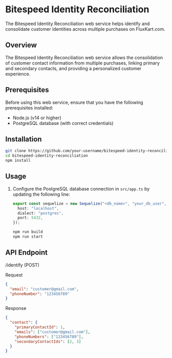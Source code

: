 # Bitespeed Identity Reconciliation

The Bitespeed Identity Reconciliation web service helps identify and consolidate customer identities across multiple purchases on FluxKart.com.

## Overview

The Bitespeed Identity Reconciliation web service allows the consolidation of customer contact information from multiple purchases, linking primary and secondary contacts, and providing a personalized customer experience.

## Prerequisites

Before using this web service, ensure that you have the following prerequisites installed:

- Node.js (v14 or higher)
- PostgreSQL database (with correct credentials)

## Installation

```sh
git clone https://github.com/your-username/bitespeed-identity-reconciliation.git
cd bitespeed-identity-reconciliation
npm install
```

## Usage

1. Configure the PostgreSQL database connection in <code>src/app.ts</code> by updating the following line:

   ```typescript
   export const sequelize = new Sequelize("<db_name>", "your_db_user", "your_db_password", {
     host: "localhost",
     dialect: "postgres",
     port: 5432,
   });
   ```

   ```bash
   npm run build
   npm run start
   ```

## API Endpoint

/identify (POST)

Request

```json
{
  "email": "customer@gmail.com",
  "phoneNumber": "123456789"
}
```

Response
```json
{
  "contact": {
    "primaryContactId": 1,
    "emails": ["customer@gmail.com"],
    "phoneNumbers": ["123456789"],
    "secondaryContactIds": [2, 3]
  }
}
```


